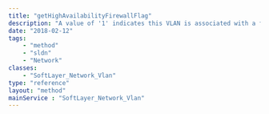 ```yaml
---
title: "getHighAvailabilityFirewallFlag"
description: "A value of '1' indicates this VLAN is associated with a firewall device in a high availability configuration."
date: "2018-02-12"
tags:
    - "method"
    - "sldn"
    - "Network"
classes:
    - "SoftLayer_Network_Vlan"
type: "reference"
layout: "method"
mainService : "SoftLayer_Network_Vlan"
---
```

